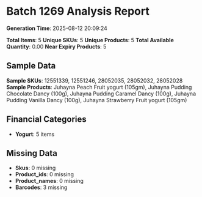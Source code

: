 # Batch 1269 Analysis Report

**Generation Time**: 2025-08-12 20:09:24

**Total Items**: 5
**Unique SKUs**: 5
**Unique Products**: 5
**Total Available Quantity**: 0.00
**Near Expiry Products**: 5

## Sample Data
**Sample SKUs**: 12551339, 12551246, 28052035, 28052032, 28052028
**Sample Products**: Juhayna Peach Fruit yogurt (105gm), Juhayna Pudding Chocolate Dancy (100g), Juhayna Pudding Caramel Dancy (100g), Juhayna Pudding Vanilla Dancy (100g), Juhayna Strawberry Fruit yogurt (105gm)

## Financial Categories
- **Yogurt**: 5 items

## Missing Data
- **Skus**: 0 missing
- **Product_ids**: 0 missing
- **Product_names**: 0 missing
- **Barcodes**: 3 missing
